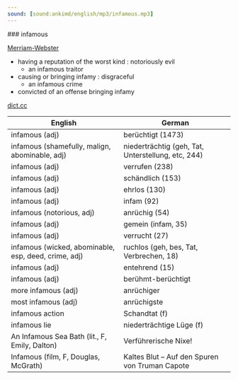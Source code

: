 ```yaml
---
sound: [sound:ankimd/english/mp3/infamous.mp3]
---
```


\### infamous

[Merriam-Webster](https://www.merriam-webster.com/dictionary/infamous)

- having a reputation of the worst kind : notoriously evil
    - an infamous traitor
- causing or bringing infamy : disgraceful
    - an infamous crime
- convicted of an offense bringing infamy

[dict.cc](https://www.dict.cc/infamous)

| English        | German       |
| -------------- | ------------ |
| infamous (adj) | berüchtigt (1473) |
| infamous (shamefully, malign, abominable, adj) | niederträchtig (geh, Tat, Unterstellung, etc, 244) |
| infamous (adj) | verrufen (238) |
| infamous (adj) | schändlich (153) |
| infamous (adj) | ehrlos (130) |
| infamous (adj) | infam (92) |
| infamous (notorious, adj) | anrüchig (54) |
| infamous (adj) | gemein (infam, 35) |
| infamous (adj) | verrucht (27) |
| infamous (wicked, abominable, esp, deed, crime, adj) | ruchlos (geh, bes, Tat, Verbrechen, 18) |
| infamous (adj) | entehrend (15) |
| infamous (adj) | berühmt-berüchtigt |
| more infamous (adj) | anrüchiger |
| most infamous (adj) | anrüchigste |
| infamous action | Schandtat (f) |
| infamous lie | niederträchtige Lüge (f) |
| An Infamous Sea Bath (lit., F, Emily, Dalton) | Verführerische Nixe! |
| Infamous (film, F, Douglas, McGrath) | Kaltes Blut – Auf den Spuren von Truman Capote |

